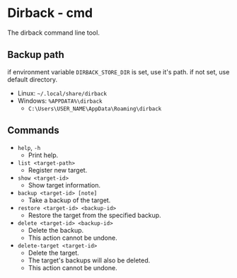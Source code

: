 Dirback - cmd
=============

The dirback command line tool.


## Backup path
if environment variable `DIRBACK_STORE_DIR` is set, use it's path.
if not set, use default directory.

- Linux: `~/.local/share/dirback`
- Windows: `%APPDATA%\dirback`
  - `C:\Users\USER_NAME\AppData\Roaming\dirback`


## Commands
- `help`, `-h`
  - Print help.
- `list <target-path>`
  - Register new target.
- `show <target-id>`
  - Show target information.
- `backup <target-id> [note]`
  - Take a backup of the target.
- `restore <target-id> <backup-id>`
  - Restore the target from the specified backup.
- `delete <target-id> <backup-id>`
  - Delete the backup.
  - This action cannot be undone.
- `delete-target <target-id>`
  - Delete the target.
  - The target's backups will also be deleted.
  - This action cannot be undone.

